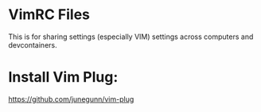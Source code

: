 # VimRC Files

This is for sharing settings (especially VIM) settings across computers and devcontainers.

# Install Vim Plug:
https://github.com/junegunn/vim-plug
